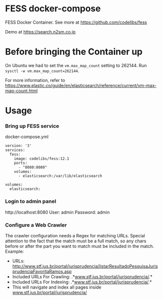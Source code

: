 # FESS docker-compose
FESS Docker Container. See more at https://github.com/codelibs/fess

Demo at https://search.n2sm.co.jp

# Before bringing the Container up

On Ubuntu we had to set the `vm.max_map_count` setting to 262144. Run `sysctl -w vm.max_map_count=262144`.

For more information, refer to https://www.elastic.co/guide/en/elasticsearch/reference/current/vm-max-map-count.html

# Usage

### Bring up FESS service
docker-compose.yml

```
version: '3'
services:
  fess:
    image: codelibs/fess:12.1
    ports:
      - "8080:8080"
    volumes:
      - elasticsearch:/var/lib/elasticsearch

volumes:
  elasticsearch:
```

### Login to admin panel
http://localhost:8080
User: admin
Password: admin

### Configure a Web Crawler
The crawler configuration needs a Regex for matching URLs. Special attention to the fact that the match must be a full match, so any chars before or after the part you want to match must be included in the match.
Example: 
  * URLs: http://www.stf.jus.br/portal/jurisprudencia/listarResultadoPesquisaJurisprudenciaFavoritaRamos.asp
  * Included URLs For Crawling: .\*www.stf.jus.br/portal/jurisprudencia/.*
  * Included URLs For Indexing: .\*www.stf.jus.br/portal/jurisprudencia/.*
  * This will navigate and index all pages inside www.stf.jus.br/portal/jurisprudencia/
